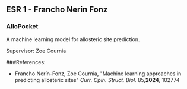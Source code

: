## ESR 1 - Francho Nerin Fonz
### AlloPocket
A machine learning model for allosteric site prediction.

Supervisor: Zoe Cournia

###References:
- Francho Nerín-Fonz, Zoe Cournia, "Machine learning approaches in predicting allosteric sites" <I>Curr. Opin. Struct. Biol.</I> 85,<B>2024</B>, 102774
